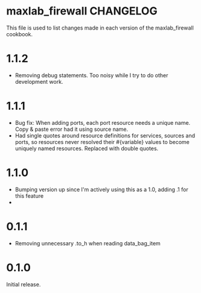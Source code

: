 # maxlab_firewall CHANGELOG

This file is used to list changes made in each version of the maxlab_firewall cookbook.

# 1.1.2

* Removing debug statements. Too noisy while I try to do other development work.

# 1.1.1

* Bug fix: When adding ports, each port resource needs a unique name. Copy & paste error had it using source name.
* Had single quotes around resource definitions for services, sources and ports, so resources never resolved their #{variable} values to become uniquely named resources. Replaced with double quotes.

# 1.1.0

* Bumping version up since I'm actively using this as a 1.0, adding .1 for this feature
*

# 0.1.1

* Removing unnecessary .to_h when reading data_bag_item

# 0.1.0

Initial release.
